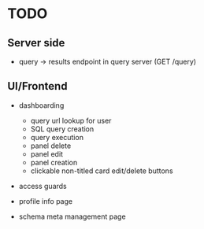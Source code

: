 # TODO

## Server side

 * query -> results endpoint in query server (GET /query)
 
## UI/Frontend

 * dashboarding
   * query url lookup for user
   * SQL query creation
   * query execution
   * panel delete
   * panel edit
   * panel creation
   * clickable non-titled card edit/delete buttons 

 * access guards
 * profile info page
 * schema meta management page
